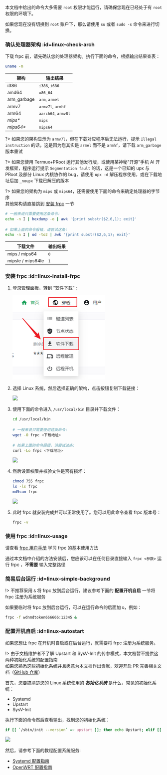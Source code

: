 本文档中给出的命令大多需要 `root` 权限才能运行，请确保您现在已经处于有 `root` 权限的环境下。

如果您现在没有切换到 `root` 账户下，那么请使用 `su` 或者 `sudo -s` 命令来进行切换。

### 确认处理器架构 :id=linux-check-arch

下载 frpc 前，请先确认您的处理器架构。执行下面的命令，根据输出结果查表：

```bash
uname -m
```

| 架构 | 输出结果 |
| --- | --- |
| i386 | `i386`, `i686` |
| amd64 | `x86_64` |
| arm_garbage | `arm`, `armel` |
| armv7 | `armv7l`, `armhf` |
| arm64 | `aarch64`, `armv8l` |
| _mips*_ | `mips` |
| _mips64*_ | `mips64` |

?> 如果您的架构显示为 `armv7l`，但在下载对应程序后无法运行，提示 `Illegal instruction` 的话，这是因为您其实是 `armel` 而不是 `armhf`，请下载 `arm_garbage` 版本重试

?> 如果您使用 Termux+PRoot 运行其他发行版，或使用某神秘"开源"手机 AI 开发框架，程序运行提示 `Segmentation fault` 的话，这是一个已知的 upx 与 PRoot 及部分 Linux 内核协作的 bug，请使用 `upx -d` 解压程序使用，或在下载地址后加 `_noupx` 下载已解压的版本

?> 如果您的架构为 `mips` 或 `mips64`，还需要使用下面的命令来确定处理器的字节序  
其他架构请直接跳到 [安装 frpc](#linux-install-frpc) 一节

```bash
# 一般来说只需要使用这条命令:
echo -n I | hexdump -o | awk '{print substr($2,6,1); exit}'

# 如果上面的命令报错，请尝试这条:
echo -n I | od -to2 | awk '{print substr($2,6,1); exit}'
```

| 下载文件 | 输出结果 |
| --- | --- |
| mips / mips64 | `0` |
| mipsle / mips64le | `1` |

### 安装 frpc :id=linux-install-frpc

1. 登录管理面板，转到 “软件下载” :

   ![](../../_images/download.png)

2. 选择 Linux 系统，然后选择正确的架构，点击按钮复制下载链接：

   ![](_images/linux-1.png)

3. 使用下面的命令进入 `/usr/local/bin` 目录并下载文件：

   ```bash
   cd /usr/local/bin

   # 一般来说只需要使用这条命令:
   wget -O frpc <下载地址>

   # 如果上面的命令报错，请尝试这条:
   curl -Lo frpc <下载地址>
   ```

   ![](_images/linux-2.png)

4. 然后设置权限并校验文件是否有损坏：

   ```bash
   chmod 755 frpc
   ls -ls frpc
   md5sum frpc
   ```

   ![](_images/linux-3.png)

5. 此时 frpc 就安装完成并可以正常使用了。您可以用此命令查看 frpc 版本号：

   ```bash
   frpc -v
   ```

### 使用 frpc :id=linux-usage

请查看 [frpc 用户手册](/frpc/manual) 学习 frpc 的基本使用方法

通过本文档中介绍的方法安装后，您应该可以在任何目录直接输入 `frpc <参数>` 运行 frpc ，**不需要** 输入完整路径

### 简易后台运行 :id=linux-simple-background

!> 不推荐采用 `&` 将 frpc 放到后台运行，建议参考下面的 **配置开机自启** 一节将 frpc 注册为系统服务

如果要临时将 frpc 放到后台运行，可以在运行命令的后面加 `&`，例如：

```bash
frpc -f wdnmdtoken666666:12345 &
```

### 配置开机自启 :id=linux-autostart

如果您想让 frpc 在开机时自启或在后台运行，就需要将 frpc 注册为系统服务。

!> 由于文档维护者不了解 Upstart 和 SysV-Init 的传参模式，本文档暂不提供这两种初始化系统的配置指南  
如果您熟悉这些初始化系统并且愿意为本文档作出贡献，欢迎开启 PR 完善相关文档（[GitHub 仓库](https://github.com/natfrp/wiki)）

首先，您要搞清楚您的 Linux 系统使用的 ***初始化系统*** 是什么，常见的初始化系统：

- Systemd
- Upstart
- SysV-Init

执行下面的命令然后查看输出，找到您的初始化系统：

```bash
if [[ `/sbin/init --version` =~ upstart ]]; then echo Upstart; elif [[ `systemctl` =~ -\.mount ]]; then echo Systemd; elif [[ -f /etc/init.d/cron && ! -h /etc/init.d/cron ]]; then echo SysV-Init; else echo Unknown; fi
```

![](_images/linux-4.png)

然后，请参考下面的教程配置系统服务:

- [Systemd 配置指南](/frpc/service/systemd)
- [OpenWRT 配置指南](/frpc/service/openwrt)
